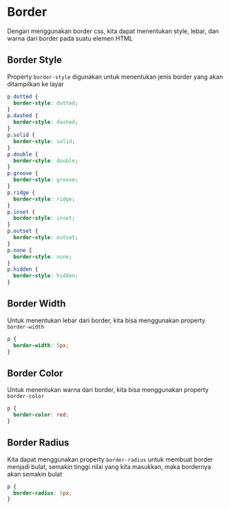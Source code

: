 # Border

Dengan menggunakan border css, kita dapat menentukan style, lebar, dan warna dari border pada suatu elemen HTML

## Border Style

Property `border-style` digunakan untuk menentukan jenis border yang akan ditampilkan ke layar

```css
p.dotted {
  border-style: dotted;
}
p.dashed {
  border-style: dashed;
}
p.solid {
  border-style: solid;
}
p.double {
  border-style: double;
}
p.groove {
  border-style: groove;
}
p.ridge {
  border-style: ridge;
}
p.inset {
  border-style: inset;
}
p.outset {
  border-style: outset;
}
p.none {
  border-style: none;
}
p.hidden {
  border-style: hidden;
}
```

## Border Width

Untuk menentukan lebar dari border, kita bisa menggunakan property `border-width`

```css
p {
  border-width: 5px;
}
```

## Border Color

Untuk menentukan warna dari border, kita bisa menggunakan property `border-color`

```css
p {
  border-color: red;
}
```

## Border Radius

Kita dapat menggunakan property `border-radius` untuk membuat border menjadi bulat, semakin tinggi nilai yang kita masukkan, maka bordernya akan semakin bulat

```css
p {
  border-radius: 5px;
}
```
